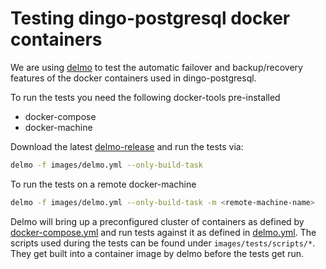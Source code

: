 # Testing dingo-postgresql docker containers

We are using [delmo](https://github.com/bodymindarts/delmo) to test the automatic failover and backup/recovery features of the docker containers used in dingo-postgresql.

To run the tests you need the following docker-tools pre-installed
- docker-compose
- docker-machine

Download the latest [delmo-release](https://github.com/bodymindarts/delmo/releases) and run the tests via:
```bash
delmo -f images/delmo.yml --only-build-task
```

To run the tests on a remote docker-machine
```bash
delmo -f images/delmo.yml --only-build-task -m <remote-machine-name>
```

Delmo will bring up a preconfigured cluster of containers as defined by [docker-compose.yml](./docker-compose.yml) and run tests against it as defined in [delmo.yml](./delmo.yml).
The scripts used during the tests can be found under `images/tests/scripts/*`.
They get built into a container image by delmo before the tests get run.

